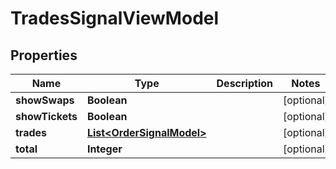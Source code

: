 # TradesSignalViewModel

## Properties
Name | Type | Description | Notes
------------ | ------------- | ------------- | -------------
**showSwaps** | **Boolean** |  |  [optional]
**showTickets** | **Boolean** |  |  [optional]
**trades** | [**List&lt;OrderSignalModel&gt;**](OrderSignalModel.md) |  |  [optional]
**total** | **Integer** |  |  [optional]
